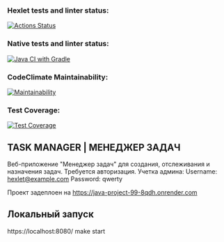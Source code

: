 ### Hexlet tests and linter status:
[![Actions Status](https://github.com/io681/java-project-99/actions/workflows/hexlet-check.yml/badge.svg)](https://github.com/io681/java-project-99/actions)

### Native tests and linter status:
[![Java CI with Gradle](https://github.com/io681/java-project-99/actions/workflows/main.yml/badge.svg)](https://github.com/io681/java-project-99/actions/workflows/main.yml)

### CodeClimate Maintainability:
[![Maintainability](https://api.codeclimate.com/v1/badges/a0f868e27f01825d6ba6/maintainability)](https://codeclimate.com/github/io681/java-project-99/maintainability)

### Test Coverage:
[![Test Coverage](https://api.codeclimate.com/v1/badges/a0f868e27f01825d6ba6/test_coverage)](https://codeclimate.com/github/io681/java-project-99/test_coverage)

## TASK MANAGER | МЕНЕДЖЕР ЗАДАЧ
Веб-приложение "Менеджер задач" для создания, отслеживания и назначения задач.
Требуется авторизация.
Учетка админа:
    Username: hexlet@example.com
    Password: qwerty

Проект задеплоен на https://java-project-99-8qdh.onrender.com

## Локальный запуск
https://localhost:8080/
make start
